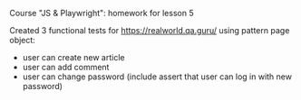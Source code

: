 Course "JS & Playwright": homework for lesson 5

Created 3 functional tests for https://realworld.qa.guru/  using pattern page object:
- user can create new article
- user can add comment
- user can change password (include assert that user can log in with new password)
